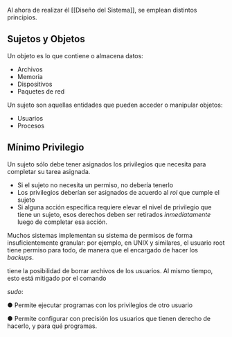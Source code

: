 Al ahora de realizar él [[Diseño del Sistema]], se emplean distintos principios.

## Sujetos y Objetos

Un objeto es lo que contiene o almacena datos:

- Archivos
- Memoria
- Dispositivos
- Paquetes de red

Un sujeto son aquellas entidades que pueden acceder o manipular objetos:

- Usuarios
- Procesos

## Mínimo Privilegio

Un sujeto sólo debe tener asignados los privilegios que necesita para completar su tarea asignada.

- Si el sujeto no necesita un permiso, no debería tenerlo
- Los privilegios deberían ser asignados de acuerdo al _rol_ que cumple el sujeto
- Si alguna acción específica requiere elevar el nivel de privilegio que tiene un sujeto, esos derechos deben ser retirados _inmediatamente_ luego de completar esa acción.

Muchos sistemas implementan su sistema de permisos de forma insuficientemente granular: por ejemplo, en UNIX y similares, el usuario root tiene permiso para todo, de manera que el encargado de hacer los _backups_.

tiene la posibilidad de borrar archivos de los usuarios. Al mismo tiempo, esto está mitigado por el comando

_sudo_:

● Permite ejecutar programas con los privilegios de otro usuario

● Permite configurar con precisión los usuarios que tienen derecho de hacerlo, y para qué programas.
